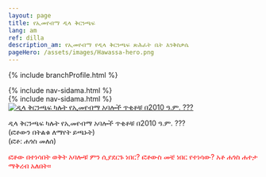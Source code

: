 ```yaml
---
layout: page
title: የኢመየብማ ዲላ ቅርንጫፍ
lang: am
ref: dilla
description_am: የኢመየብማ የዲላ ቅርንጫፍ ጽሕፈት ቤት እንቅስቃሴ
pageHero: /assets/images/Hawassa-hero.png
---
```

<p>{% include branchProfile.html %}</p>
<aside class="post-aside">
	{% include nav-sidama.html %}
</aside>
<div class="post-content">
	{% include nav-sidama.html %}
	<div class="bordered pull-left tiny">
		<a href="{{ "/assets/images/Deaf-Dilla-Hagos.png" | prepend: site.baseurl_root }}">
		<!-- a href="{{ site.baseurl }}/ፎቶበትልቁ/" -->
			<img src="{{ "/assets/images/Deaf-Dilla-Hagos-small.png" | prepend: site.baseurl_root }}"
			  alt="ዲላ ቅርንጫፍ ካሉት የኢመየብማ አባሎች ጥቂቶቹ በ2010 ዓ.ም. ???"
			  class="img-responsive center-block" id="deafInDilla">
			  <!-- onclick="storeImageLocation('deafInDilla')" / -->
		</a>
		<div class="caption text-center">
			<p>
				ዲላ ቅርንጫፍ ካሉት የኢመየብማ አባሎች ጥቂቶቹ በ2010 ዓ.ም. ???<br/>
				(ፎቶውን በትልቁ ለማየት ይጫኑት)<br/>
				(ፎቶ: ሐጎስ መለሰ)
			</p>
		</div>
	</div>
	<div>
		<p style="color:red;">
			ፎቶው በተነሳበት ወቅት አባሎቹ ምን ሲያደርጉ ነበር? ፎቶውስ መቼ ነበር የተነሳው? አቶ ሐጎስ ሐተታ ማቅረብ አለበት።
		</p>
	</div>
</div>

